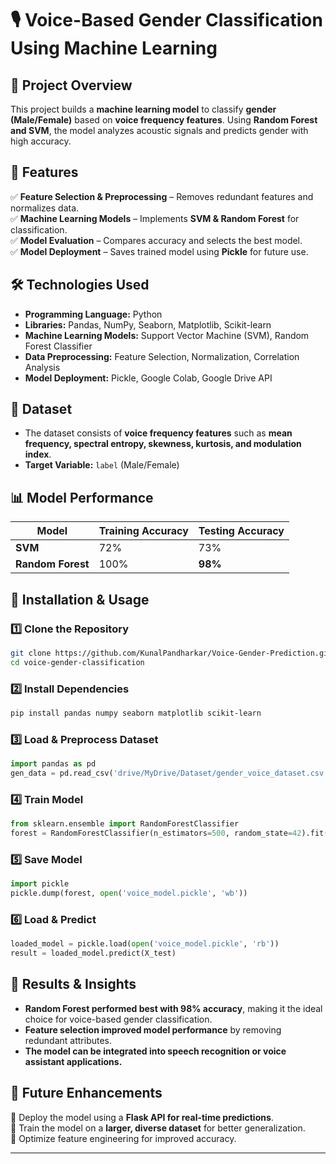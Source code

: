 # 🎙️ **Voice-Based Gender Classification Using Machine Learning**



## 📌 **Project Overview**
This project builds a **machine learning model** to classify **gender (Male/Female)** based on **voice frequency features**. Using **Random Forest and SVM**, the model analyzes acoustic signals and predicts gender with high accuracy.

## 🚀 **Features**
✅ **Feature Selection & Preprocessing** – Removes redundant features and normalizes data.  
✅ **Machine Learning Models** – Implements **SVM & Random Forest** for classification.  
✅ **Model Evaluation** – Compares accuracy and selects the best model.  
✅ **Model Deployment** – Saves trained model using **Pickle** for future use.  

## 🛠 **Technologies Used**
- **Programming Language:** Python  
- **Libraries:** Pandas, NumPy, Seaborn, Matplotlib, Scikit-learn  
- **Machine Learning Models:** Support Vector Machine (SVM), Random Forest Classifier  
- **Data Preprocessing:** Feature Selection, Normalization, Correlation Analysis  
- **Model Deployment:** Pickle, Google Colab, Google Drive API  

## 📂 **Dataset**
- The dataset consists of **voice frequency features** such as **mean frequency, spectral entropy, skewness, kurtosis, and modulation index**.  
- **Target Variable:** `label` (Male/Female)  

## 📊 **Model Performance**
| Model  | Training Accuracy | Testing Accuracy |
|--------|------------------|-----------------|
| **SVM** | 72%  | 73%  |
| **Random Forest** | 100%  | **98%**  |

## 📌 **Installation & Usage**
### 1️⃣ **Clone the Repository**
```bash
git clone https://github.com/KunalPandharkar/Voice-Gender-Prediction.git
cd voice-gender-classification
```
### 2️⃣ **Install Dependencies**
```bash
pip install pandas numpy seaborn matplotlib scikit-learn
```
### 3️⃣ **Load & Preprocess Dataset**
```python
import pandas as pd  
gen_data = pd.read_csv('drive/MyDrive/Dataset/gender_voice_dataset.csv')  
```
### 4️⃣ **Train Model**
```python
from sklearn.ensemble import RandomForestClassifier  
forest = RandomForestClassifier(n_estimators=500, random_state=42).fit(X_train, y_train)
```
### 5️⃣ **Save Model**
```python
import pickle  
pickle.dump(forest, open('voice_model.pickle', 'wb'))  
```
### 6️⃣ **Load & Predict**
```python
loaded_model = pickle.load(open('voice_model.pickle', 'rb'))  
result = loaded_model.predict(X_test)
```

## 📌 **Results & Insights**
- **Random Forest performed best with 98% accuracy**, making it the ideal choice for voice-based gender classification.  
- **Feature selection improved model performance** by removing redundant attributes.  
- **The model can be integrated into speech recognition or voice assistant applications.**  

## 📩 **Future Enhancements**
🔹 Deploy the model using a **Flask API for real-time predictions**.  
🔹 Train the model on a **larger, diverse dataset** for better generalization.  
🔹 Optimize feature engineering for improved accuracy.  

---
